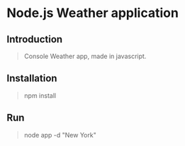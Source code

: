 # Node.js Weather application

## Introduction

> Console Weather app, made in javascript.

## Installation

> npm install

## Run

> node app -d "New York"